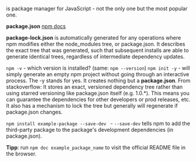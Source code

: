 is package manager for JavaScript - not the only one but the most popular one.

**package.json** [npm docs](https://docs.npmjs.com/cli/v6/configuring-npm/package-json)

**package-lock.json** is automatically generated for any operations where npm modifies either the node_modules tree, or package.json. It describes the exact tree that was generated, such that subsequent installs are able to generate identical trees, regardless of intermediate dependency updates.

`npm -v` - which version is installed?  (same: `npm --version`)
`npm init -y` - will simply generate an empty npm project without going through an interactive process. The -y stands for yes. It creates nothing but a **package.json**.
From stackoverflow: It stores an exact, versioned dependency tree rather than using starred versioning like package.json itself (e.g. 1.0.*). This means you can guarantee the dependencies for other developers or prod releases, etc. It also has a mechanism to lock the tree but generally will regenerate if package.json changes.

`npm install example-package --save-dev ` - `--save-dev` tells npm to add the third-party package to the package's development dependencies (in package.json).

**Tipp**: run `npm doc example_package_name` to visit the official README file in the browser.